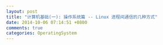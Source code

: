 ```yaml
---
layout: post
title: "计算机基础(一): 操作系统篇 -- Linux 进程间通信的几种方式"
date: 2014-10-06 07:14:51 +0800
comments: true
categories: OperatingSystem
---
```

